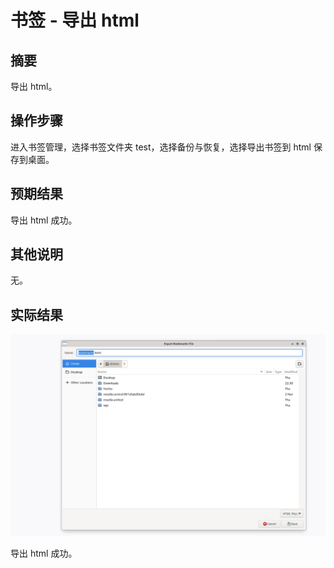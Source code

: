 # 书签 - 导出 html

## 摘要

导出 html。

## 操作步骤

进入书签管理，选择书签文件夹 test，选择备份与恢复，选择导出书签到 html 保存到桌面。

## 预期结果

导出 html 成功。

## 其他说明

无。

## 实际结果

![alt text](image-67.png)

导出 html 成功。
